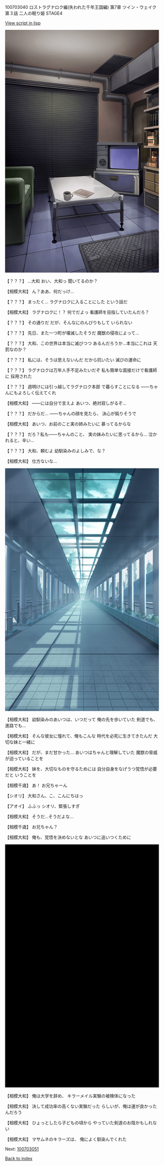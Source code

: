100703040 ロストラグナロク編(失われた千年王国編) 第7章 ツイン・ウェイク 第３話 二人の眠り姫 STAGE4

[View script in lisp](../scripts/100703040.txt)

![masamune_room.png](../images/backgrounds/masamune_room.png)

【？？？】
…大和
おい、大和っ
聞いてるのか？

【相模大和】
ん？ああ、何だっけ…

【？？？】
まったく…
ラグナロクに入ることにした
という話だ

【相模大和】
ラグナロクに！？
何でだよっ
看護師を目指していたんだろ？

【？？？】
その通りだ
だが、そんなにのんびりもして
いられない

【？？？】
先日、また一つ町が壊滅したそうだ
魔獣の侵攻によって…

【？？？】
大和、この世界は本当に滅びつつ
あるんだろうか…本当にこれは
天罰なのか？

【？？？】
私には、そうは思えないんだ
だから抗いたい
滅びの運命に

【？？？】
ラグナロクは万年人手不足みたいだぞ
私も簡単な面接だけで看護師に
採用された

【？？？】
週明けには引っ越してラグナロク本部
で暮らすことになる
――ちゃんにもよろしく伝えてくれ

【相模大和】
――には自分で言えよ
あいつ、絶対寂しがるぞ…

【？？？】
だからだ…
――ちゃんの顔を見たら、
決心が鈍りそうで

【相模大和】
あいつ、お前のこと実の姉みたいに
慕ってるからな

【？？？】
だろ？私も――ちゃんのこと、
実の妹みたいに思ってるから…
泣かれると、辛い…

【？？？】
大和、頼むよ
幼馴染みのよしみで、な？

【相模大和】
仕方ないな…

![upper_clean_floors.png](../images/backgrounds/upper_clean_floors.png)

【相模大和】
幼馴染みのあいつは、いつだって
俺の先を歩いていた
剣道でも、進路でも…

【相模大和】
そんな彼女に憧れて、俺もこんな
時代を必死に生きてきたんだ
大切な妹と一緒に

【相模大和】
だが、まだ甘かった…
あいつはちゃんと理解していた
魔獣の脅威が迫っていることを

【相模大和】
妹を、大切なものを守るためには
自分自身をなげうつ覚悟が必要だと
いうことを

【相模千歳】
あ！
お兄ちゃーん

【シオリ】
大和さん、こ、こんにちはっ

【アオイ】
ふふっ
シオリ、緊張しすぎ

【相模大和】
そうだ…そうだよな…

【相模千歳】
お兄ちゃん？

【相模大和】
俺も、覚悟を決めないとな
あいつに追いつくために

![bg_black.png](../images/backgrounds/bg_black.png)

【相模大和】
俺は大学を辞め、
キラーメイル実験の被検体になった

【相模大和】
決して成功率の高くない実験だった
らしいが、俺は運が良かったんだろう

【相模大和】
ひょっとしたら子どもの頃から
やっていた剣道のお陰かもしれない

【相模大和】
マサムネのキラーズは、
俺によく馴染んでくれた

Next: [100703051](100703051.md)

[Back to index](index.md)
